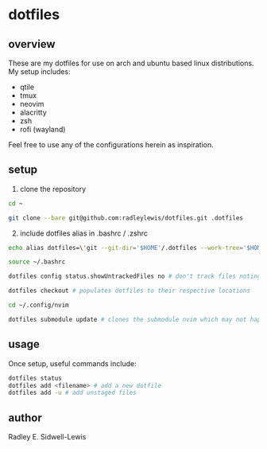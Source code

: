 # dotfiles

## overview

These are my dotfiles for use on arch and ubuntu based linux distributions. My setup includes:

-   qtile
-   tmux
-   neovim
-   alacritty
-   zsh
-   rofi (wayland)

Feel free to use any of the configurations herein as inspiration.

## setup

1. clone the repository

```bash
cd ~
```
```bash
git clone --bare git@github.com:radleylewis/dotfiles.git .dotfiles
```

2. include dotfiles alias in .bashrc / .zshrc

```bash
echo alias dotfiles=\'git --git-dir='$HOME'/.dotfiles --work-tree='$HOME'\' >> .bashrc
```
```bash
source ~/.bashrc
```
```bash
dotfiles config status.showUntrackedFiles no # don't track files noting $HOME work-tree
```
```bash
dotfiles checkout # populates dotfiles to their respective locations
```
```bash
cd ~/.config/nvim
```
```bash
dotfiles submodule update # clones the submodule nvim which may not happen automatically
```

## usage

Once setup, useful commands include:

```bash
dotfiles status
dotfiles add <filename> # add a new dotfile
dotfiles add -u # add unstaged files
```

## author

Radley E. Sidwell-Lewis
